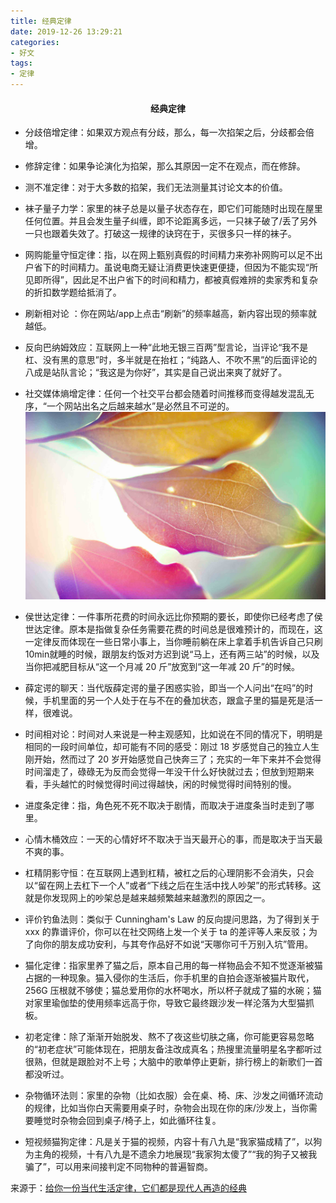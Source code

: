 ```yaml
---
title: 经典定律
date: 2019-12-26 13:29:21
categories:
- 好文
tags: 
- 定律
---
```

 #### <center>经典定律</center>
 
 - 分歧倍增定律：如果双方观点有分歧，那么，每一次掐架之后，分歧都会倍增。
 
 - 修辞定律：如果争论演化为掐架，那么其原因一定不在观点，而在修辞。
 
 - 测不准定律：对于大多数的掐架，我们无法测量其讨论文本的价值。
 
 - 袜子量子力学：家里的袜子总是以量子状态存在，即它们可能随时出现在屋里任何位置。并且会发生量子纠缠，即不论距离多远，一只袜子破了/丢了另外一只也跟着失效了。打破这一规律的诀窍在于，买很多只一样的袜子。

 - 网购能量守恒定律：指，以在网上甄别真假的时间精力来弥补网购可以足不出户省下的时间精力。虽说电商无疑让消费更快速更便捷，但因为不能实现“所见即所得”，因此足不出户省下的时间和精力，都被真假难辨的卖家秀和复杂的折扣数学题给抵消了。

 - 刷新相对论 ：你在网站/app上点击“刷新”的频率越高，新内容出现的频率就越低。

 - 反向巴纳姆效应：互联网上一种“此地无银三百两”型言论，当评论“我不是杠、没有黑的意思”时，多半就是在抬杠；“纯路人、不吹不黑”的后面评论的八成是站队言论；“我这是为你好”，其实是自己说出来爽了就好了。

 - 社交媒体熵增定律：任何一个社交平台都会随着时间推移而变得越发混乱无序，“一个网站出名之后越来越水”是必然且不可逆的。
 ![](/images/bg-5.jpg)
 - 侯世达定律：一件事所花费的时间永远比你预期的要长，即使你已经考虑了侯世达定律。原本是指做复杂任务需要花费的时间总是很难预计的，而现在，这一定律反而体现在一些日常小事上，当你睡前躺在床上拿着手机告诉自己只刷10min就睡的时候，跟朋友约饭对方迟到说“马上，还有两三站”的时候，以及当你把减肥目标从“这一个月减 20 斤”放宽到“这一年减 20 斤”的时候。

 - 薛定谔的聊天：当代版薛定谔的量子困惑实验，即当一个人问出“在吗”的时候，手机里面的另一个人处于在与不在的叠加状态，跟盒子里的猫是死是活一样，很难说。

 - 时间相对论：时间对人来说是一种主观感知，比如说在不同的情况下，明明是相同的一段时间单位，却可能有不同的感受：刚过 18 岁感觉自己的独立人生刚开始，然而过了 20 岁开始感觉自己快奔三了；充实的一年下来并不会觉得时间溜走了，碌碌无为反而会觉得一年没干什么好快就过去；但放到短期来看，手头越忙的时候觉得时间过得越快，闲的时候觉得时间特别的慢。
 
 - 进度条定律：指，角色死不死不取决于剧情，而取决于进度条当时走到了哪里。
 
 - 心情木桶效应：一天的心情好坏不取决于当天最开心的事，而是取决于当天最不爽的事。

 - 杠精阴影守恒：在互联网上遇到杠精，被杠之后的心理阴影不会消失，只会以“留在网上去杠下一个人”或者“下线之后在生活中找人吵架”的形式转移。这就是你发现网上的吵架总是越来越频繁越来越激烈的原因之一。

 - 评价钓鱼法则：类似于 Cunningham's Law 的反向提问思路，为了得到关于 xxx 的靠谱评价，你可以在社交网络上发一个关于 ta 的差评等人来反驳；为了向你的朋友成功安利，与其夸作品好不如说“天哪你可千万别入坑”管用。

 - 猫化定律：指家里养了猫之后，原本自己用的每一样物品会不知不觉逐渐被猫占据的一种现象。猫入侵你的生活后，你手机里的自拍会逐渐被猫片取代，256G 压根就不够使；猫总爱用你的水杯喝水，所以杯子就成了猫的水碗；猫对家里瑜伽垫的使用频率远高于你，导致它最终跟沙发一样沦落为大型猫抓板。
 
 - 初老定律：除了渐渐开始脱发、熬不了夜这些切肤之痛，你可能更容易忽略的“初老症状”可能体现在，把朋友备注改成真名；热搜里流量明星名字都听过很熟，但就是跟脸对不上号；大脑中的歌单停止更新，排行榜上的新歌们一首都没听过。
 
 - 杂物循环法则：家里的杂物（比如衣服）会在桌、椅、床、沙发之间循环流动的规律，比如当你白天需要用桌子时，杂物会出现在你的床/沙发上，当你需要睡觉时杂物会回到桌子/椅子上，如此循环往复。

 - 短视频猫狗定律：凡是关于猫的视频，内容十有八九是“我家猫成精了”，以狗为主角的视频，十有八九是不遗余力地展现“我家狗太傻了”“我的狗子又被我骗了”，可以用来间接判定不同物种的普遍智商。
 
 来源于：[给你一份当代生活定律，它们都是现代人再造的经典](http://www.qdaily.com/articles/64108.html)


